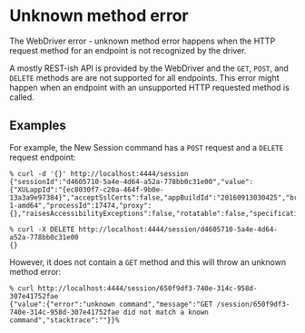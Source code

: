 # Unknown method error

The WebDriver error - unknown method error happens when the HTTP request method for an endpoint is not recognized by the driver.

A mostly REST-ish API is provided by the WebDriver and the `GET`, `POST`, and `DELETE` methods are are not supported for all endpoints. This error might happen when an endpoint with an unsupported HTTP requested method is called. 

## Examples

For example, the New Session command has a `POST` request and a `DELETE` request endpoint:

```
% curl -d '{}' http://localhost:4444/session
{"sessionId":"d4605710-5a4e-4d64-a52a-778bb0c31e00","value":{"XULappId":"{ec8030f7-c20a-464f-9b0e-13a3a9e97384}","acceptSslCerts":false,"appBuildId":"20160913030425","browserName":"firefox","browserVersion":"51.0a1","command_id":1,"platform":"LINUX","platformName":"linux","platformVersion":"4.9.0-1-amd64","processId":17474,"proxy":{},"raisesAccessibilityExceptions":false,"rotatable":false,"specificationLevel":0,"takesElementScreenshot":true,"takesScreenshot":true,"version":"51.0a1"}}
```

```
% curl -X DELETE http://localhost:4444/session/d4605710-5a4e-4d64-a52a-778bb0c31e00
{}
```

However, it does not contain a `GET` method and this will throw an unknown method error:
```
% curl http://localhost:4444/session/650f9df3-740e-314c-958d-307e41752fae
{"value":{"error":"unknown command","message":"GET /session/650f9df3-740e-314c-958d-307e41752fae did not match a known command","stacktrace":""}}%
```
